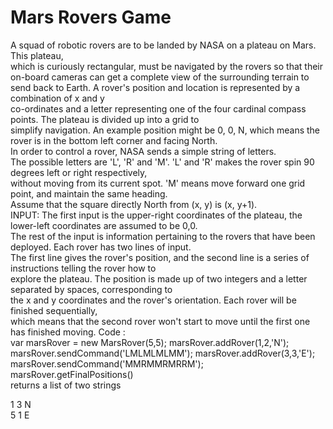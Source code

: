 # Mars Rovers Game
A	squad	of	robotic	rovers	are	to	be	landed	by	NASA	on	a	plateau	on	Mars.	This	plateau,	
which	is	curiously	rectangular,	must	be	navigated	by	the	rovers	so	that	their	on-board	cameras	can	get	a	complete	view	of
the	surrounding	terrain	to	send	back	to	Earth.	A	rover's	position	and	location	is	represented	by	a	combination	of	x	and	y	
co-ordinates	and	a	letter	representing	one	of	the	four	cardinal	compass	points.	The	plateau	is	divided	up	into	a	grid	to	
simplify	navigation.	An	example	position	might	be	0,	0,	N,	which	means	the	rover	is	in	the	bottom	left	corner	and	facing	North.	
In	order	to	control	a	rover,	NASA	sends	a	simple	string	of	letters.	
The	possible	letters	are	'L',	'R'	and	'M'.	'L'	and	'R'	makes	the	rover	spin	90	degrees	left	or	right	respectively,	
without	moving	from	its	current	spot.	'M'	means	move	forward	one	grid	point,	and	maintain	the	same	heading.	
Assume	that	the	square	directly	North	from	(x,	y)	is	(x,	y+1).	
INPUT:	The	first	input	is	the	upper-right	coordinates	of	the	plateau,	the	lower-left	coordinates	are	assumed	to	be	0,0.	
The	rest	of	the	input	is	information	pertaining	to	the	rovers	that	have	been	deployed.	Each	rover	has	two	lines	of	input.	
The	first	line	gives	the	rover's	position,	and	the	second	line	is	a	series	of	instructions	telling	the	rover	how	to	
explore	the	plateau.	The	position	is	made	up	of	two	integers	and	a	letter	separated	by	spaces,	corresponding	to	
the	x	and	y	coordinates	and	the	rover's	orientation.	Each	rover	will	be	finished	sequentially,	
which	means	that	the	second	rover	won't	start	to	move	until	the	first	one	has	finished	moving.	
Code	:	
var	marsRover	=	new	MarsRover(5,5);	
marsRover.addRover(1,2,'N');	
marsRover.sendCommand('LMLMLMLMM');	
marsRover.addRover(3,3,'E');	
marsRover.sendCommand('MMRMMRMRRM');	
marsRover.getFinalPositions()	
returns	a	list	of	two	strings

1	3	N	
5	1	E	
